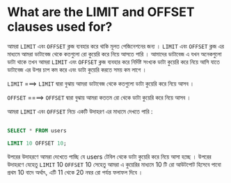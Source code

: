 # What are the LIMIT and OFFSET clauses used for?

আমরা `LIMIT` এবং `OFFSET` ক্লজ ব্যবহার করে থাকি মূলত পেজিনেশনের জন্য । `LIMIT` এবং `OFFSET` ক্লজ এর মাধ্যমে আমরা ডাটাবেজ থেকে কতগুলো রো কুয়েরি করে নিয়ে আসতে পারি । আমাদের ডাটাবেজ এ যখন অনেকগুলো ডাটা থাকে তখন আমরা `LIMIT` এবং `OFFSET` ক্লজ ব্যবহার করে নির্দিষ্ট সংখ্যক ডাটা কুয়েরি করে নিয়ে আসি যাতে ডাটাবেজ এর উপর চাপ কম করে এবং ডাটা কুয়েরি করতে সময় কম লাগে ।

`LIMIT` ===> `LIMIT` দ্বারা বুঝায় আমরা ডাটাবেজ থেকে কতগুলো ডাটা কুয়েরি করে নিয়ে আসব ।

`OFFSET` ====> `OFFSET` দ্বারা বুঝায় আমরা কততম রো থেকে ডাটা কুয়েরি করে নিয়ে আসব ।

আমরা `LIMIT` এবং `OFFSET` নিচে একটি উদাহরণ এর মাধ্যমে দেখতে পারি :

```sql

SELECT * FROM users

LIMIT 10 OFFSET 10;

```

উপরের উদাহরণে আমরা দেখেতে পাচ্ছি যে users টেবিল থেকে ডাটা কুয়েরি করে নিয়ে আসা হচ্ছে ।  উপরের উদাহরণে  যেহেতু  `LIMIT` 10 `OFFSET`  10  সেহেতু আমরা  এ কুয়েরির মাধ্যমে 10 টি রো আউটপোট হিসেবে পাবো প্রথম  10 বাদে  অর্থাৎ, এটি 11 থেকে 20 নম্বর রো পর্যন্ত ফলাফল দিবে ।